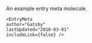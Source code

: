 An example entry meta molecule.

```
<EntryMeta 
author="Gatsby" 
lastUpdated="2018-03-01"
includeLink={false} />
```
